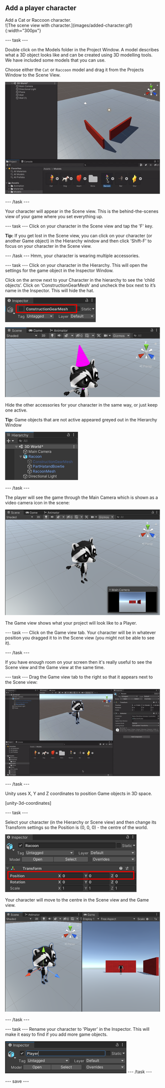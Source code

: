 ## Add a player character

<div style="display: flex; flex-wrap: wrap">
<div style="flex-basis: 200px; flex-grow: 1; margin-right: 15px;">
Add a Cat or Raccoon character.  
</div>
<div>
![The scene view with character.](images/added-character.gif){:width="300px"}
</div>
</div>

--- task ---

Double click on the Models folder in the Project Window. A model describes what a 3D object looks like and can be created using 3D modelling tools. We have included some models that you can use. 

Choose either the `Cat` or `Raccoon` model and drag it from the Projects Window to the Scene View.

![Animation of Raccoon being dragged from Project Window to Scene View](images/drag-character.gif)

--- /task ---

Your character will appear in the Scene view. This is the behind-the-scenes view of your game where you set everything up.

--- task ---
Click on your character in the Scene view and tap the 'F' key. 

**Tip:** If you get lost in the Scene view, you can click on your character (or another Game object) in the Hierarchy window and then click 'Shift-F' to focus on your character in the Scene view.

--- /task ---
Hmm, your character is wearing multiple accessories. 

--- task ---
Click on your character in the Hierarchy. This will open the settings for the game object in the Inspector Window.

Click on the arrow next to your Character in the hierarchy to see the ‘child objects’. Click on ‘ConstructionGearMesh’ and uncheck the box next to it’s name in the Inspector. This will hide the hat.

![Inspector with ConstructionGearMesh active property highlighted and unchecked](images/uncheck-hat-active.png)

![The Scene view with ConstructionGearMesh removed from the Raccoon](images/no-hat-scene.png)

Hide the other accessories for your character in the same way, or just keep one active.

**Tip:** Game objects that are not active appeared greyed out in the Hierarchy Window

![Hierarchy Window with greyed out ConstructionGearMesh](images/greyed-out-mesh.png)

--- /task ---

The player will see the game through the Main Camera which is shown as a video camera icon in the scene:

![Camera selected in scene view](images/camera-in-scene.png)

The Game view shows what your project will look like to a Player.

--- task ---
Click on the Game view tab. Your character will be in whatever position you dragged it to in the Scene view (you might not be able to see it). 

--- /task ---

If you have enough room on your screen then it's really useful to see the Scene view and the Game view at the same time. 

--- task ---
Drag the Game view tab to the right so that it appears next to the Scene view:

![Dragging Game view tab to position the Game view to the right of the Scene view](images/side-by-side-views.gif)

--- /task ---

Unity uses X, Y and Z coordinates to position Game objects in 3D space. 

[unity-3d-coordinates]

--- task ---

Select your character (in the Hierarchy or Scene view) and then change its Transform settings so the Position is (0, 0, 0) - the centre of the world.

![Transform for character with position set to 0, 0, 0](images/transform-centre.png)

Your character will move to the centre in the Scene view and the Game view.

![The Scene view with character at 0, 0, 0 in the middle of the plane](images/transform-centre-scene-view.png)

--- /task ---

--- task ---
Rename your character to 'Player' in the Inspector. This will make it easy to find if you add more game objects.

![Player name shown in Inspector.](images/player-name.png)
--- /task ---


--- save ---